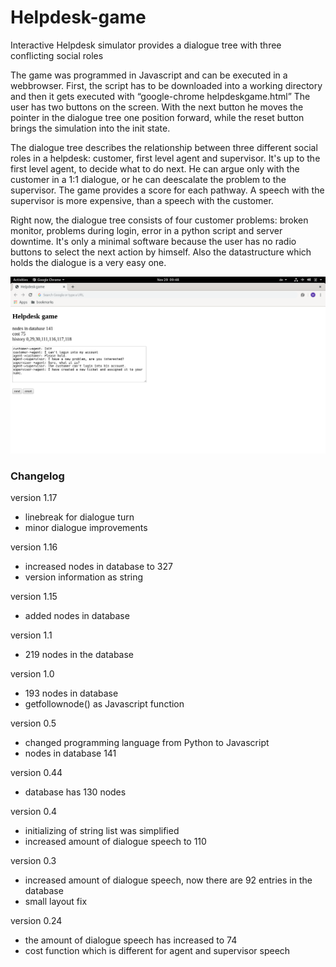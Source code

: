 # Helpdesk-game
Interactive Helpdesk simulator provides a dialogue tree with three conflicting social roles

The game was programmed in Javascript and can be executed in a webbrowser. First, the script has to be downloaded into a working directory and then it gets executed with “google-chrome helpdeskgame.html” The user has two buttons on the screen. With the next button he moves the pointer in the dialogue tree one position forward, while the reset button brings the simulation into the init state.

The dialogue tree describes the relationship between three different social roles in a helpdesk: customer, first level agent and supervisor. It's up to the first level agent, to decide what to do next. He can argue only with the customer in a 1:1 dialogue, or he can deescalate the problem to the supervisor. The game provides a score for each pathway. A speech with the supervisor is more expensive, than a speech with the customer.

Right now, the dialogue tree consists of four customer problems: broken monitor, problems during login, error in a python script and server downtime. It's only a minimal software because the user has no radio buttons to select the next action by himself. Also the datastructure which holds the dialogue is a very easy one.

![screenshot](screenshot.png)

### Changelog
version 1.17

- linebreak for dialogue turn
- minor dialogue improvements

version 1.16

- increased nodes in database to 327
- version information as string

version 1.15

- added nodes in database

version 1.1

- 219 nodes in the database

version 1.0

- 193 nodes in database
- getfollownode() as Javascript function

version 0.5

- changed programming language from Python to Javascript
- nodes in database 141

version 0.44

- database has 130 nodes
  
version 0.4

- initializing of string list was simplified
- increased amount of dialogue speech to 110
 
 version 0.3

- increased amount of dialogue speech, now there are 92 entries in the database
- small layout fix
 
version 0.24

- the amount of dialogue speech has increased to 74
- cost function which is different for agent and supervisor speech


